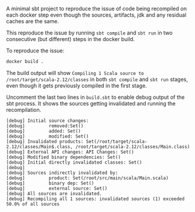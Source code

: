 A minimal sbt project to reproduce the issue of code being recompiled on each docker step
even though the sources, artifacts, jdk and any residual caches are the same.

This reproduce the issue by running `sbt compile` and `sbt run` in two consecutive (but different)
steps in the docker build. 

To reproduce the issue:
```bash
docker build .
```

The build output will show `Compiling 1 Scala source to /root/target/scala-2.12/classes`
in both `sbt compile` and `sbt run` stages, even though it gets previously compiled
in the first stage.

Uncomment the last two lines in `build.sbt` to enable debug output of the sbt process.
It shows the sources getting invalidated and running the recompilation.

```
[debug] Initial source changes: 
[debug]         removed:Set()
[debug]         added: Set()
[debug]         modified: Set()
[debug] Invalidated products: Set(/root/target/scala-2.12/classes/Main$.class, /root/target/scala-2.12/classes/Main.class)
[debug] External API changes: API Changes: Set()
[debug] Modified binary dependencies: Set()
[debug] Initial directly invalidated classes: Set()
[debug] 
[debug] Sources indirectly invalidated by:
[debug]         product: Set(/root/src/main/scala/Main.scala)
[debug]         binary dep: Set()
[debug]         external source: Set()
[debug] All sources are invalidated.
[debug] Recompiling all 1 sources: invalidated sources (1) exceeded 50.0% of all sources
```
